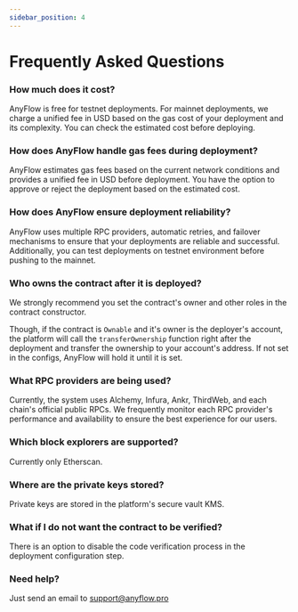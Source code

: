```yaml
---
sidebar_position: 4
---
```


# Frequently Asked Questions

### How much does it cost?

AnyFlow is free for testnet deployments. For mainnet deployments, we charge a unified fee in USD based on the gas cost of your deployment and its complexity. You can check the estimated cost before deploying.

### How does AnyFlow handle gas fees during deployment?

AnyFlow estimates gas fees based on the current network conditions and provides a unified fee in USD before deployment. You have the option to approve or reject the deployment based on the estimated cost.

### How does AnyFlow ensure deployment reliability?

AnyFlow uses multiple RPC providers, automatic retries, and failover mechanisms to ensure that your deployments are reliable and successful. Additionally, you can test deployments on testnet environment before pushing to the mainnet.

### Who owns the contract after it is deployed?

We strongly recommend you set the contract's owner and other roles in the contract constructor.

Though, if the contract is `Ownable` and it's owner is the deployer's account, the platform will call the `transferOwnership` function right after the deployment and transfer the ownership to your account's address. If not set in the configs, AnyFlow will hold it until it is set.

### What RPC providers are being used?

Currently, the system uses Alchemy, Infura, Ankr, ThirdWeb, and each chain's official public RPCs. We frequently monitor each RPC provider's performance and availability to ensure the best experience for our users. 

### Which block explorers are supported?

Currently only Etherscan.

### Where are the private keys stored?

Private keys are stored in the platform's secure vault KMS.

### What if I do not want the contract to be verified?

There is an option to disable the code verification process in the deployment configuration step.

### Need help?

Just send an email to support@anyflow.pro
